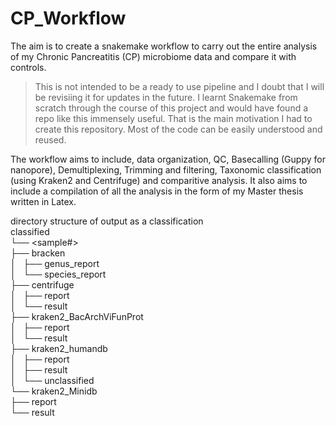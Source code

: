 # CP_Workflow
The aim is to create a snakemake workflow to carry out the entire analysis of my Chronic Pancreatitis (CP) microbiome data and compare it with controls.
> This is not intended to be a ready to use pipeline and I doubt that I will be revisiing it for updates in the future. I learnt Snakemake from scratch through the course of this project and would have found a repo like this immensely useful. That is the main motivation I had to create this repository. Most of the code can be easily understood and reused.<br/>

The workflow aims to include, data organization, QC, Basecalling (Guppy for nanopore), Demultiplexing, Trimming and filtering, Taxonomic classification (using Kraken2 and Centrifuge) and comparitive analysis.
It also aims to include a compilation of all the analysis in the form of my Master thesis written in Latex.

directory structure of output as a classification<br/>
classified<br/>
└── <sample#><br/>
    ├── bracken<br/>
    │   ├── genus_report<br/>
    │   └── species_report<br/>
    ├── centrifuge<br/>
    │   ├── report<br/>
    │   └── result<br/>
    ├── kraken2_BacArchViFunProt<br/>
    │   ├── report<br/>
    │   └── result<br/>
    ├── kraken2_humandb<br/>
    │   ├── report<br/>
    │   ├── result<br/>
    │   └── unclassified<br/>
    └── kraken2_Minidb<br/>
        ├── report<br/>
        └── result<br/>
